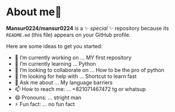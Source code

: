 # About me👋


**Mansur0224/mansur0224** is a ✨ _special_ ✨ repository because its `README.md` (this file) appears on your GitHub profile.

Here are some ideas to get you started:

- 🔭 I’m currently working on ... MY first repository  
- 🌱 I’m currently learning ... Python
- 👯 I’m looking to collaborate on ... How to be the pro of python
- 🤔 I’m looking for help with ... Shortcut to learn fast
- 💬 Ask me about ... My language barriers
- 📫 How to reach me: ... +821071467472 tg or whatsup
- 😄 Pronouns: ... stright man
- ⚡ Fun fact: ... no fun fact

